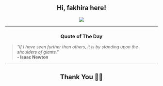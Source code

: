 <h2 align="center"> Hi, fakhira here!</h2>

<p align="center">
<a href="https://github.com/fakhiralkda" alt="github streak"><img src="https://dvst-streak.herokuapp.com/?user=fakhiralkda&theme=tokyonight&fire=DD472C"></a>
</p>

<hr>
<h3 align="center">Quote of The Day</h3>
<p align="center">
<blockquote>
<i>"If I have seen further than others, it is by standing upon the shoulders of giants."</i>
<br>
<b>- Isaac Newton</b>
</blockquote>
</p>


<hr>
<h2 align="center">Thank You 🙏🏼</h2>
